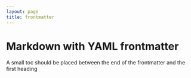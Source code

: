 ```yaml
---
layout: page
title: frontmatter
---
```


<!--
// ┌───────────────────────────────────────────────────────────────┐
// │ Contents of markdown_uptodate.md                              │
// ├───────────────────────────────────────────────────────────────┘
// │
// ├── Markdown with YAML frontmatter
// │
// └───────────────────────────────────────────────────────────────
-->

# Markdown with YAML frontmatter

A small toc should be placed between the end of the frontmatter and the first heading
